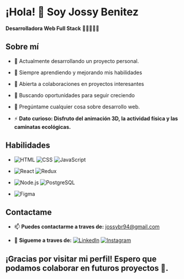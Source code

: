 <!--
**JossyBR/JossyBr** is a ✨ _special_ ✨ repository because its `README.md` (this file) appears on your GitHub profile.

Here are some ideas to get you started:

- 🔭 I’m currently working on ...
- 🌱 I’m currently learning ...
- 👯 I’m looking to collaborate on ...
- 🤔 I’m looking for help with ...
- 💬 Ask me about ...
- 📫 How to reach me: ...
- 😄 Pronouns: ...
- ⚡ Fun fact: ...
-->
# ¡Hola! 👋 Soy Jossy Benitez
**Desarrolladora Web Full Stack** 👩🏾👩🏾‍💻

## Sobre mí

- 💼 Actualmente desarrollando un proyecto personal.
- 🌱 Siempre aprendiendo y mejorando mis habilidades
- 👯 Abierta a colaboraciones en proyectos interesantes
- 🤔 Buscando oportunidades para seguir creciendo
- 💬 Pregúntame cualquier cosa sobre desarrollo web.
  
- ⚡ **Dato curioso: Disfruto del animación 3D, la actividad física y las caminatas ecológicas.**

## Habilidades

- ![HTML](https://img.shields.io/badge/HTML-FF5733?style=for-the-badge&logo=html5&logoColor=white)  ![CSS](https://img.shields.io/badge/CSS-1572B6?style=for-the-badge&logo=css3&logoColor=white)  ![JavaScript](https://img.shields.io/badge/JavaScript-F7DF1E?style=for-the-badge&logo=javascript&logoColor=black) 

- ![React](https://img.shields.io/badge/React-61DAFB?style=for-the-badge&logo=react&logoColor=black)  ![Redux](https://img.shields.io/badge/Redux-764ABC?style=for-the-badge&logo=redux&logoColor=white) 

- ![Node.js](https://img.shields.io/badge/Node.js-43853D?style=for-the-badge&logo=node.js&logoColor=white)  ![PostgreSQL](https://img.shields.io/badge/PostgreSQL-336791?style=for-the-badge&logo=postgresql&logoColor=white)

- ![Figma](https://img.shields.io/badge/Figma-F24E1E?style=for-the-badge&logo=figma&logoColor=white)


## Contactame

- 📫 **Puedes contactarme a traves de:** [jossybr94@gmail.com](jossybr94@gmail.com)


- 🐾 **Sigueme a traves de:** 
[![LinkedIn](https://img.shields.io/badge/LinkedIn-0077B5?style=for-the-badge&logo=linkedin&logoColor=white)](https://www.linkedin.com/in/joselin-benitez-rivas-ab2575189)
 [![Instagram](https://img.shields.io/badge/Instagram-E4405F?style=for-the-badge&logo=instagram&logoColor=white)](https://www.instagram.com/jossybnitez/)



## ¡Gracias por visitar mi perfil! Espero que podamos colaborar en futuros proyectos 👯.

